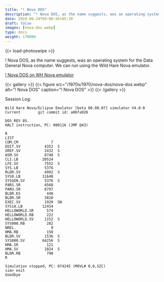 ```yaml
---
title: "! Nova DOS"
description: "! Nova DOS, as the name suggests, was an operating system for the Data General Nova computer."
date: 2024-06-24T09:08:56+05:30
draft: false
images: [nova-dos.webp]
type: docs
weight: 170000
---
```


{{< load-photoswipe >}}

! Nova DOS, as the name suggests, was an operating system for the Data General Nova computer. We can run using the Wild Hare Nova emulator.

<section class="section section-sm">
  <div class="container">
    <div class="row justify-content-center text-center">
      <div class="col-lg-5">
        <p><a class="btn btn-primary btn-sm px-4 mb-1" href="https://virtualhub.eu.org/1970s/1970/nova-dos/wh/" role="button">! Nova DOS on WH Nova emulator</a></p>
      </div>
    </div>
  </div>
</section>

{{< gallery >}}
  {{< figure src="/1970s/1970/nova-dos/nova-dos.webp" alt="! Nova DOS" caption="! Nova DOS" >}}
{{< /gallery >}}

Session Log:

```console
Wild Hare Nova/Eclipse Emulator [beta 00.00.07] simulator V4.0-0 Current        git commit id: a06fa926

DOS REV 05.
HALT instruction, PC: 000116 (JMP @43)

R
LIST
COM.CM               7
EDIT.SV           4352  S
XREF.SV           2432  S
ASM.SV            8748  S
CLI.LB           20524
LFE.SV            7552  S
SYS.LB            5376
RLDR.SV           4992  S
SYS0.LB          11648
SYSGEN.SV         5376  S
PARS.SR           4568
PARU.SR           8797
BLDR.KS            448
BLDR.SR           3820
EXEC.SV           1920  SW
SYS1A.LB         12454
HELLOWORLD.SR      574
HELLOWORLD.RB      222
HELLOWORLD.SV     1152  S
SYS000.RB          282
NREL.                9
HMA.RB             150
BLDR.SV           1536  S
SYS000.SV        64256  S
HMA.SR             121
HMA.SV            1024  S
BLDR.RB            790
R

Simulation stopped, PC: 074245 (MOVL# 0,0,SZC)
sim> exit
Goodbye
```
